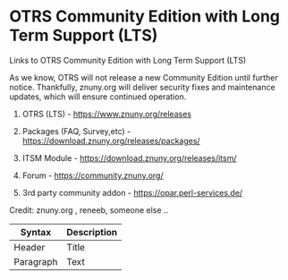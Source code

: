 # OTRS Community Edition with Long Term Support (LTS)
Links to OTRS Community Edition with Long Term Support (LTS)

As we know, OTRS will not release a new Community Edition until further notice. 
Thankfully, znuny.org will deliver security fixes and maintenance updates, which will ensure continued operation.

1. OTRS (LTS) - https://www.znuny.org/releases    
	
2. Packages (FAQ, Survey,etc) - https://download.znuny.org/releases/packages/    
	
4. ITSM Module - https://download.znuny.org/releases/itsm/        

5. Forum - https://community.znuny.org/  
  
6. 3rd party community addon - https://opar.perl-services.de/  
  
  
Credit: znuny.org , reneeb, someone else .. 

| Syntax      | Description |
| ----------- | ----------- |
| Header      | Title       |
| Paragraph   | Text        |